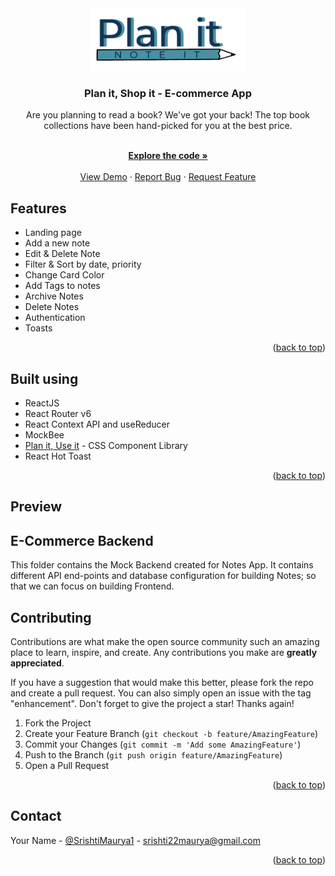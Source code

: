 <div id="top"></div>
<div align="center">
 
   <a href="https://github.com/srishti-maurya/plan-it-note-it/tree/dev">
 <img src="./src/frontend/assets/logo/logo.png" alt="Logo" height="100">
  </a>
   <h3 align="center">Plan it, Shop it - E-commerce App</h3>
  <p align="center">
Are you planning to read a book? We've got your back! The top book collections have been hand-picked for you at the best price.
  </p>
    <br />
    <a href="https://github.com/srishti-maurya/plan-it-note-it/tree/dev"><strong>Explore the code »</strong></a>
    <br />
    <br />
    <a href="https://planit-noteit.netlify.app/">View Demo</a>
    ·
    <a href="https://github.com/srishti-maurya/plan-it-note-it/issues">Report Bug</a>
    ·
    <a href="https://github.com/srishti-maurya/plan-it-note-it/issues">Request Feature</a>
  </p>
</div>

## Features

- Landing page 
- Add a new note
- Edit & Delete Note
- Filter & Sort by date, priority
- Change Card Color
- Add Tags to notes
- Archive Notes
- Delete Notes
- Authentication
- Toasts 

<p align="right">(<a href="#top">back to top</a>)</p>

## Built using

- ReactJS
- React Router v6
- React Context API and useReducer
- MockBee
- [Plan it, Use it](https://develop--planit-useit.netlify.app/) - CSS Component Library
- React Hot Toast

<p align="right">(<a href="#top">back to top</a>)</p>

## Preview 



## E-Commerce Backend

This folder contains the Mock Backend created for Notes App. It contains different API end-points and database configuration for building Notes; so that we can focus on building Frontend.

## Contributing

Contributions are what make the open source community such an amazing place to learn, inspire, and create. Any contributions you make are **greatly appreciated**.

If you have a suggestion that would make this better, please fork the repo and create a pull request. You can also simply open an issue with the tag "enhancement".
Don't forget to give the project a star! Thanks again!

1. Fork the Project
2. Create your Feature Branch (`git checkout -b feature/AmazingFeature`)
3. Commit your Changes (`git commit -m 'Add some AmazingFeature'`)
4. Push to the Branch (`git push origin feature/AmazingFeature`)
5. Open a Pull Request

<p align="right">(<a href="#top">back to top</a>)</p>

## Contact

Your Name - [@SrishtiMaurya1](https://twitter.com/SrishtiMaurya1?s=09) - srishti22maurya@gmail.com

<p align="right">(<a href="#top">back to top</a>)</p>

